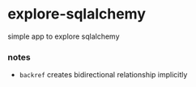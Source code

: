 # explore-sqlalchemy
simple app to explore sqlalchemy


### notes
- `backref` creates bidirectional relationship implicitly
